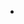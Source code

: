 
  
- 

<!---
sathyaspandhana/sathyaspandhana is a ✨ special ✨ repository because its `README.md` (this file) appears on your GitHub profile.
You can click the Preview link to take a look at your changes.
--->
